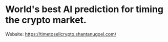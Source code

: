 # World's best AI prediction for timing the crypto market.

Website: https://timetosellcrypto.shantanugoel.com/
